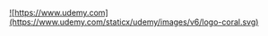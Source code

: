 <a href="https://www.udemy.com/course/learn-python-programming-a-step-by-step-course-to-beginners/">![https://www.udemy.com](https://www.udemy.com/staticx/udemy/images/v6/logo-coral.svg)</a>